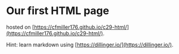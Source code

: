 # Our first HTML page

hosted on [https://cfmiller176.github.io/c29-html/](https://cfmiller176.github.io/c29-html/).

Hint: learn markdown using [https://dillinger.io/](https://dillinger.io/).